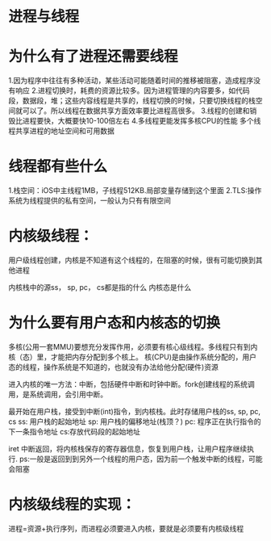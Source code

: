 # 进程与线程

# 为什么有了进程还需要线程
1.因为程序中往往有多种活动，某些活动可能随着时间的推移被阻塞，造成程序没有响应
2.进程切换时，耗费的资源比较多。因为进程管理的内容要多，如代码段，数据段，堆；这些内容线程是共享的，线程切换的时候，只要切换线程的栈空间就可以了。所以线程在数据共享方面效率要比进程高很多。
3.线程的创建和销毁比进程要快，大概要快10-100倍左右
4.多线程更能发挥多核CPU的性能
多个线程共享进程的地址空间和可用数据

# 线程都有些什么
1.栈空间：iOS中主线程1MB，子线程512KB.局部变量存储到这个里面
2.TLS:操作系统为线程提供的私有空间，一般认为只有有限空间


# 内核级线程：
用户级线程创建，内核是不知道有这个线程的，在阻塞的时候，很有可能切换到其他进程

内核栈中的源ss， sp, pc， cs都是指的什么
内核态是什么

# 为什么要有用户态和内核态的切换

多核(公用一套MMU)要想充分发挥作用，必须要有核心级线程。多线程只有到内核（态）里，才能把内存分配到多个核上。
核(CPU)是由操作系统分配的，用户态的线程，操作系统是不知道的，也就没有办法给他分配(硬件)资源

进入内核的唯一方法：中断，包括硬件中断和时钟中断。fork创建线程的系统调用，是系统调用，会引用中断。

最开始在用户栈，接受到中断(int)指令，到内核栈。此时存储用户栈的ss, sp, pc, cs
ss: 用户栈的起始地址
sp: 用户栈的偏移地址(栈顶？)
pc: 程序正在执行指令的下一条指令地址
cs:存放代码段的起始地址

iret 中断返回，将内核栈保存的寄存器信息，恢复到用户栈，让用户程序继续执行.
ps:一般是返回到到另外一个线程的用户态，因为前一个触发中断的线程，可能会阻塞

# 内核级线程的实现：
进程=资源+执行序列，而进程必须要进入内核，要就是必须要有内核级线程